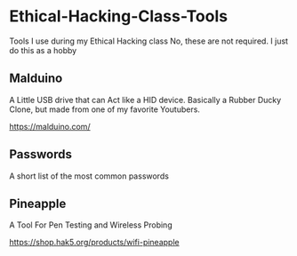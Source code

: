 # Ethical-Hacking-Class-Tools
Tools I use during my Ethical Hacking class
No, these are not required. I just do this as a hobby

## Malduino

A Little USB drive that can Act like a HID device. Basically a Rubber Ducky Clone, but made from one of my favorite Youtubers.

https://malduino.com/


## Passwords

A short list of the most common passwords


## Pineapple

A Tool For Pen Testing and Wireless Probing

https://shop.hak5.org/products/wifi-pineapple
